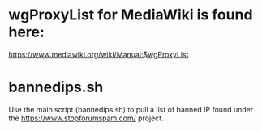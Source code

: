 # wgProxyList for MediaWiki is found here:
 https://www.mediawiki.org/wiki/Manual:$wgProxyList

# bannedips.sh
 Use the main script (bannedips.sh) to pull a list of banned IP found under the https://www.stopforumspam.com/ project.


